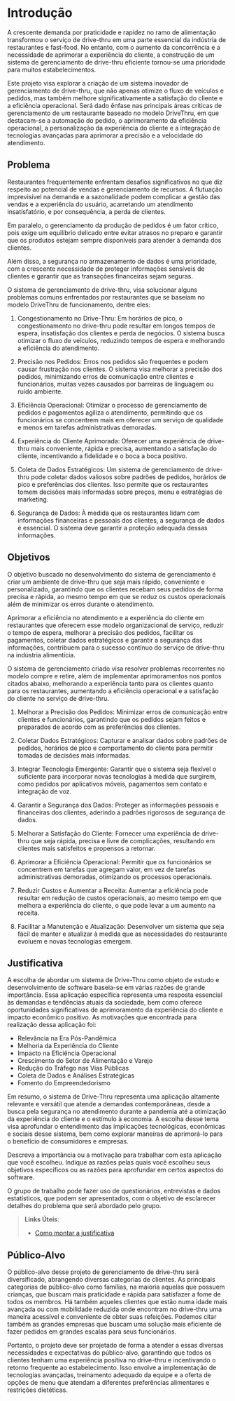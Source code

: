 # Introdução

A crescente demanda por praticidade e rapidez no ramo de alimentação transformou o serviço de drive-thru em uma parte essencial da indústria de restaurantes e fast-food. No entanto, com o aumento da concorrência e a necessidade de aprimorar a experiência do cliente, a construção de um sistema de gerenciamento de drive-thru eficiente tornou-se uma prioridade para muitos estabelecimentos. 

Este projeto visa explorar a criação de um sistema inovador de gerenciamento de drive-thru, que não apenas otimize o fluxo de veículos e pedidos, mas também melhore significativamente a satisfação do cliente e a eficiência operacional. Será dado ênfase nas principais áreas críticas de gerenciamento de um restaurante baseado no modelo DriveThru, em que destacam-se a automação do pedido, o aprimoramento da eficiência operacional, a personalização da experiência do cliente e a integração de tecnologias avançadas para aprimorar a precisão e a velocidade do atendimento. 

## Problema
Restaurantes frequentemente enfrentam desafios significativos no que diz respeito ao potencial de vendas e gerenciamento de recursos. A flutuação imprevisível na demanda e a sazonalidade podem complicar a gestão das vendas e a experiência do usuário, acarretando um atendimento insatisfatório, e por consequência, a perda de clientes.

Em paralelo, o gerenciamento da produção de pedidos é um fator crítico, pois exige um equilíbrio delicado entre evitar atrasos no preparo e garantir que os produtos estejam sempre disponíveis para atender à demanda dos clientes.  

Além disso, a segurança no armazenamento de dados é uma prioridade, com a crescente necessidade de proteger informações sensíveis de clientes e garantir que as transações financeiras sejam seguras.  

O sistema de gerenciamento de drive-thru, visa solucionar alguns problemas comuns enfrentados por restaurantes que se baseiam no modelo DriveThru de funcionamento, dentre eles: 

1. Congestionamento no Drive-Thru: Em horários de pico, o congestionamento no drive-thru pode resultar em longos tempos de espera, insatisfação dos clientes e perda de negócios. O sistema busca otimizar o fluxo de veículos, reduzindo tempos de espera e melhorando a eficiência do atendimento. 

2. Precisão nos Pedidos: Erros nos pedidos são frequentes e podem causar frustração nos clientes. O sistema visa melhorar a precisão dos pedidos, minimizando erros de comunicação entre clientes e funcionários, muitas vezes causados por barreiras de linguagem ou ruído ambiente. 

3. Eficiência Operacional: Otimizar o processo de gerenciamento de pedidos e pagamentos agiliza o atendimento, permitindo que os funcionários se concentrem mais em oferecer um serviço de qualidade e menos em tarefas administrativas demoradas. 

4. Experiência do Cliente Aprimorada: Oferecer uma experiência de drive-thru mais conveniente, rápida e precisa, aumentando a satisfação do cliente, incentivando a fidelidade e o boca a boca positivo. 

5. Coleta de Dados Estratégicos: Um sistema de gerenciamento de drive-thru pode coletar dados valiosos sobre padrões de pedidos, horários de pico e preferências dos clientes. Isso permite que os restaurantes tomem decisões mais informadas sobre preços, menu e estratégias de marketing. 

6. Segurança de Dados: À medida que os restaurantes lidam com informações financeiras e pessoais dos clientes, a segurança de dados é essencial. O sistema deve garantir a proteção adequada dessas informações. 

## Objetivos

O objetivo buscado no desenvolvimento do sistema de gerenciamento é criar um ambiente de drive-thru que seja mais rápido, conveniente e personalizado, garantindo que os clientes recebam seus pedidos de forma precisa e rápida, ao mesmo tempo em que se reduz os custos operacionais além de minimizar os erros durante o atendimento. 

Aprimorar a eficiência no atendimento e a experiência do cliente em restaurantes que oferecem esse modelo organizacional de serviço, reduzir o tempo de espera, melhorar a precisão dos pedidos, facilitar os pagamentos, coletar dados estratégicos e garantir a segurança das informações, contribuem para o sucesso contínuo do serviço de drive-thru na indústria alimentícia. 

O sistema de gerenciamento criado visa resolver problemas recorrentes no modelo compre e retire, além de implementar aprimoramentos nos pontos citados abaixo, melhorando a experiência tanto para os clientes quanto para os restaurantes, aumentando a eficiência operacional e a satisfação do cliente no serviço de drive-thru. 
 

1. Melhorar a Precisão dos Pedidos: Minimizar erros de comunicação entre clientes e funcionários, garantindo que os pedidos sejam feitos e preparados de acordo com as preferências dos clientes. 

2. Coletar Dados Estratégicos: Capturar e analisar dados sobre padrões de pedidos, horários de pico e comportamento do cliente para permitir tomadas de decisões mais informadas. 

3. Integrar Tecnologia Emergente: Garantir que o sistema seja flexível o suficiente para incorporar novas tecnologias à medida que surgirem, como pedidos por aplicativos móveis, pagamentos sem contato e integração de voz. 

4. Garantir a Segurança dos Dados: Proteger as informações pessoais e financeiras dos clientes, aderindo a padrões rigorosos de segurança de dados. 

5. Melhorar a Satisfação do Cliente: Fornecer uma experiência de drive-thru que seja rápida, precisa e livre de complicações, resultando em clientes mais satisfeitos e propensos a retornar. 

6. Aprimorar a Eficiência Operacional: Permitir que os funcionários se concentrem em tarefas que agregam valor, em vez de tarefas administrativas demoradas, otimizando os processos operacionais. 

7. Reduzir Custos e Aumentar a Receita: Aumentar a eficiência pode resultar em redução de custos operacionais, ao mesmo tempo em que melhora a experiência do cliente, o que pode levar a um aumento na receita. 

8. Facilitar a Manutenção e Atualização: Desenvolver um sistema que seja fácil de manter e atualizar à medida que as necessidades do restaurante evoluem e novas tecnologias emergem. 

## Justificativa

A escolha de abordar um sistema de Drive-Thru como objeto de estudo e desenvolvimento de software baseia-se em várias razões de grande importância. Essa aplicação específica representa uma resposta essencial às demandas e tendências atuais da sociedade, bem como oferece oportunidades significativas de aprimoramento da experiência do cliente e impacto econômico positivo. As motivações que encontrada para realização dessa aplicação foi:

- Relevância na Era Pós-Pandêmica
- Melhoria da Experiência do Cliente
- Impacto na Eficiência Operacional
- Crescimento do Setor de Alimentação e Varejo 
- Redução do Tráfego nas Vias Públicas
- Coleta de Dados e Análises Estratégicas 
- Fomento do Empreendedorismo 

Em resumo, o sistema de Drive-Thru representa uma aplicação altamente relevante e versátil que atende a demandas contemporâneas, desde a busca pela segurança no atendimento durante a pandemia até a otimização da experiência do cliente e o estímulo à economia. A escolha desse tema visa aprofundar o entendimento das implicações tecnológicas, econômicas e sociais desse sistema, bem como explorar maneiras de aprimorá-lo para o benefício de consumidores e empresas. 

Descreva a importância ou a motivação para trabalhar com esta aplicação que você escolheu. Indique as razões pelas quais você escolheu seus objetivos específicos ou as razões para aprofundar em certos aspectos do software.

O grupo de trabalho pode fazer uso de questionários, entrevistas e dados estatísticos, que podem ser apresentados, com o objetivo de esclarecer detalhes do problema que será abordado pelo grupo.

> **Links Úteis**:
> - [Como montar a justificativa](https://guiadamonografia.com.br/como-montar-justificativa-do-tcc/)

## Público-Alvo

O público-alvo desse projeto de gerenciamento de drive-thru será diversificado, abrangendo diversas categorias de clientes. As principais categorias de público-alvo como famílias, na maioria aquelas que possuem crianças, que buscam mais praticidade e rápida para satisfazer a fome de todos os membros. Há também aqueles clientes que estão numa idade mais avançada ou com mobilidade reduzida onde encontram no drive-thru uma maneira acessível e conveniente de obter suas refeições. Podemos citar também as grandes empresas que buscam uma solução mais eficiente de fazer pedidos em grandes escalas para seus funcionários.

Portanto, o projeto deve ser projetado de forma a atender a essas diversas necessidades e expectativas do público-alvo, garantindo que todos os clientes tenham uma experiência positiva no drive-thru e incentivando o retorno frequente ao estabelecimento. Isso envolve a implementação de tecnologias avançadas, treinamento adequado da equipe e a oferta de opções de menu que atendam a diferentes preferências alimentares e restrições dietéticas.

